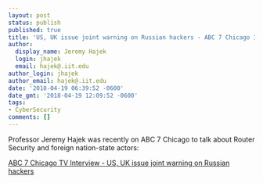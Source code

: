 ```yaml
---
layout: post
status: publish
published: true
title: 'US, UK issue joint warning on Russian hackers - ABC 7 Chicago Interview'
author:
  display_name: Jeremy Hajek
  login: jhajek
  email: hajek@.iit.edu
author_login: jhajek
author_email: hajek@.iit.edu
date: '2018-04-19 06:39:52 -0600'
date_gmt: '2018-04-19 12:09:52 -0600'
tags: 
- CyberSecurity 
comments: []
---
```


Professor Jeremy Hajek was recently on ABC 7 Chicago to talk about Router Security and foreign nation-state actors:

[ABC 7 Chicago TV Interview - US, UK issue joint warning on Russian hackers](http://abc7chicago.com/technology/us-uk-issue-joint-warning-on-russian-hackers/3353043/)
